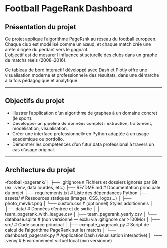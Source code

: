 # Football PageRank Dashboard

## Présentation du projet
Ce projet applique l’algorithme PageRank au réseau du football européen.  
Chaque club est modélisé comme un nœud, et chaque match crée une arête dirigée du perdant vers le gagnant.  
L’objectif est de mesurer l’influence structurelle des clubs dans un graphe de matchs réels (2008–2016).

Ce tableau de bord interactif développé avec Dash et Plotly offre une visualisation moderne et professionnelle des résultats, dans une démarche à la fois pédagogique et analytique.

---

## Objectifs du projet
- Illustrer l’application d’un algorithme de graphes à un domaine concret (le sport).  
- Développer un pipeline de données complet : extraction, traitement, modélisation, visualisation.  
- Créer une interface professionnelle en Python adaptée à un usage académique ou portfolio.  
- Démontrer les compétences d’un futur data professional à travers un cas d’usage original.

---

## Architecture du projet
-football-pagerank/
│
├── .gitignore                # Fichiers et dossiers ignorés par Git (ex: .venv, data lourdes, etc.)
├── README.md                 # Documentation principale du projet
├── requirements.txt          # Liste des dépendances Python
├── assets/                   # Ressources statiques (images, CSS, logos…)
│   ├── photo_mevlut.png
│   └── custom.css            # (optionnel) Styles additionnels
│
├── data/                     # Données d’entrée et de sortie
│   ├── team_pagerank_with_league.csv
│   ├── team_pagerank_yearly.csv
│   └── database.sqlite       # (non versionné — exclu via .gitignore car >100Mo)
│
├── src/                      # Code source principal
│   ├── compute_pagerank.py   # Script de calcul de l’algorithme PageRank sur les matchs
│   └── dashboard_pagerank.py # Application Dash (visualisation interactive)
│
└── .venv/                    # Environnement virtuel local (non versionné)
